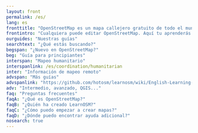```yaml
---
layout: front
permalink: /es/
lang: es
fronttitle: "OpenStreetMap es un mapa callejero gratuito de todo el mundo, creado por una siempre creciente comunidad de entusiastas de los mapas."
frontintro: "Cualquiera puede editar OpenStreetMap. Aquí tu aprenderás cómo Learn OSM proporciona guías «paso a paso» fáciles de comprender, que te ayudarán a comenzar a contribuir, usar y acceder a los datos de OpenStreetMap. Si estás interesado en dar un taller de OpenStreetMap, puedes echar un vistazo a los recursos para formadores de LearnOSM"
ourguides: "Nuestras guías"
searchtext: "¿Qué estás buscando?"
begspan: "¿Nuevo en OpenStreetMap?"
beg: "Guía para principiantes"
interspan: "Mapeo humanitario"
interspanlink: /es/coordination/humanitarian
inter: "Información de mapeo remoto"
advspan: "Más guías"
advspanlink: "https://github.com/hotosm/learnosm/wiki/English-Learning-Guides"
adv: "Intermedio, avanzado, QGIS..."
faq: "Preguntas frecuentes"
faqA: "¿Qué es OpenStreetMap?"
faqB: "¿Quién ha creado LearnOSM?"
faqC: "¿Cómo puedo empezar a crear mapas?"
faqD: "¿Dónde puedo encontrar ayuda adicional?"
nosearch: true
---
```

